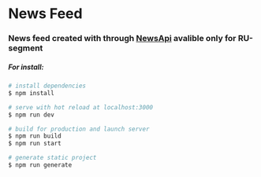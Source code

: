 # News Feed

### News feed created with through [NewsApi](https://newsapi.org/) avalible only for RU-segment 

##### For install:

```bash
# install dependencies
$ npm install

# serve with hot reload at localhost:3000
$ npm run dev

# build for production and launch server
$ npm run build
$ npm run start

# generate static project
$ npm run generate
```
